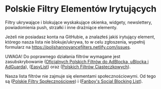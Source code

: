 # Polskie Filtry Elementów Irytujących
Filtry ukrywające i blokujące wyskakujące okienka, widgety, newslettery, powiadomienia push, strzałki i inne drażniące elementy.

Jeżeli nie posiadasz konta na GitHubie, a znalazłeś jakiś irytujący element, którego nasza lista nie blokuje/ukrywa, to w celu zgłoszenia, wypełnij formularz na https://polishannoyancefilters.netlify.com/issues.

UWAGA! Do poprawnego działania filtrów wymagane jest zasubskrybowanie ([Oficjalnych Polskich Filtrów do AdBlocka, uBlocka i AdGuarda](https://raw.githubusercontent.com/MajkiIT/polish-ads-filter/master/polish-adblock-filters/adblock.txt)), ([EasyList](https://easylist.to/easylist/easylist.txt)) oraz ([Polskich Filtrów Ciasteczkowych](https://raw.githubusercontent.com/MajkiIT/polish-ads-filter/master/cookies_filters/adblock_cookies.txt)).

Nasza lista filtrów nie zajmuje się elementami społecznościowymi. Od tego są ([Polskie Filtry Społecznościowe](https://raw.githubusercontent.com/MajkiIT/polish-ads-filter/master/adblock_social_filters/adblock_social_list.txt)) i ([Fanboy's Social Blocking List](https://easylist-downloads.adblockplus.org/fanboy-social.txt)).

